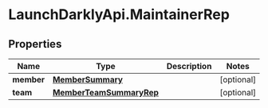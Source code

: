 # LaunchDarklyApi.MaintainerRep

## Properties

Name | Type | Description | Notes
------------ | ------------- | ------------- | -------------
**member** | [**MemberSummary**](MemberSummary.md) |  | [optional] 
**team** | [**MemberTeamSummaryRep**](MemberTeamSummaryRep.md) |  | [optional] 


